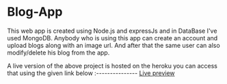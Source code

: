 # Blog-App
This web app is created using Node.js and expressJs and in DataBase I've used MongoDB.
Anybody who is using this app can create an account and upload blogs along with an image url.
And after that the same user can also modify/delete his blog from the app.

A live version of the above project is hosted on the heroku you can access that using the given link below
:---------------
<a href="https://blogapp28.herokuapp.com">Live preview</a>

